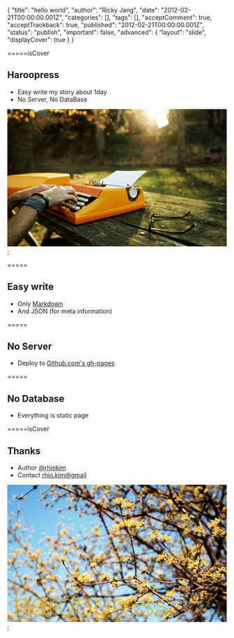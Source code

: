 {
    "title": "hello world",
    "author": "Ricky Jang",
    "date": "2012-02-21T00:00:00.001Z",
    "categories": [],
    "tags": [],
    "acceptComment": true,
    "acceptTrackback": true,
    "published": "2012-02-21T00:00:00.001Z",
    "status": "publish",
    "important": false,
    "advanced": {
        "layout": "slide",
        "displayCover": true
    }
}

=====isCover
## Haroopress 

* Easy write my story about 1day
* No Server, No DataBase

![cover](./@img/cover.jpg);

=====

## Easy write 

* Only [Markdown](http://daringfireball.net/projects/markdown/)
* And JSON (for meta information)

=====

## No Server

* Deploy to [Github.com's gh-pages](https://help.github.com/articles/what-are-github-pages)

=====

## No Database

* Everything is static page

=====isCover

## Thanks

* Author [@rhiokim](http://twitter.com/@rhiokim)
* Contact [rhio.kim@gmail](mailto:rhio.kim@gmail.com)

![cover](./@img/cover1.png);
